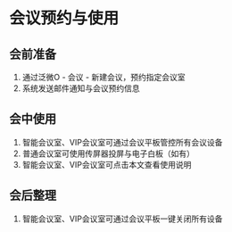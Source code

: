 # 会议预约与使用

## 会前准备
1. 通过泛微O - 会议 - 新建会议，预约指定会议室
2. 系统发送邮件通知与会议预约信息

## 会中使用
1. 智能会议室、VIP会议室可通过会议平板管控所有会议设备
2. 普通会议室可使用传屏器投屏与电子白板（如有）
3. 智能会议室、VIP会议室可点击本文查看使用说明

## 会后整理
1. 智能会议室、VIP会议室可通过会议平板一键关闭所有设备